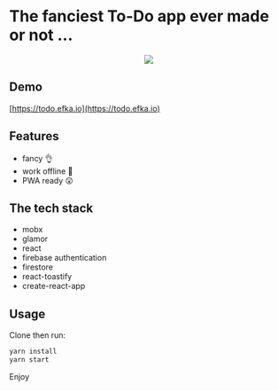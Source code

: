 # The fanciest To-Do app ever made or not ...

<p align="center">
<img src="https://thumbs.gfycat.com/SmartOpenAmericantoad-size_restricted.gif" />
 </p>

## Demo

[https://todo.efka.io](https://todo.efka.io)

## Features

- fancy 👌
- work offline 🚀
- PWA ready 😲

## The tech stack

- mobx
- glamor
- react
- firebase authentication
- firestore 
- react-toastify
- create-react-app

## Usage

Clone then run:

```js
yarn install
yarn start
```

Enjoy
